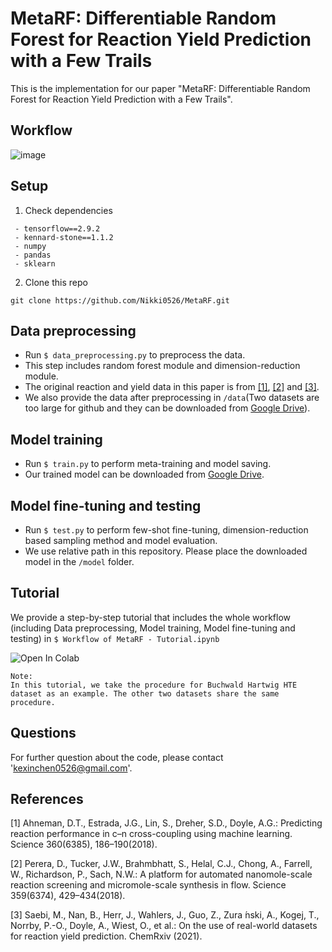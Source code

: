 # MetaRF: Differentiable Random Forest for Reaction Yield Prediction with a Few Trails
This is the implementation for our paper "MetaRF: Differentiable Random Forest for Reaction Yield Prediction with a Few Trails".

## Workflow
![image](https://raw.githubusercontent.com/Nikki0526/MetaRF/main/image/workflow_updated.png)

## Setup
1. Check dependencies
```
 - tensorflow==2.9.2
 - kennard-stone==1.1.2
 - numpy
 - pandas
 - sklearn
```
2. Clone this repo
```
git clone https://github.com/Nikki0526/MetaRF.git
```

## Data preprocessing
* Run ``$ data_preprocessing.py`` to preprocess the data. 
* This step includes random forest module and dimension-reduction module. 
* The original reaction and yield data in this paper is from [[1]](#1), [[2]](#2) and [[3]](#3).
* We also provide the data after preprocessing in ``/data``(Two datasets are too large for github and they can be downloaded from [Google Drive](https://drive.google.com/drive/folders/1uDrZnTRI1s4AXaDu9xJOzgpysCz10B5g?usp=share_link)). 

## Model training
* Run ``$ train.py`` to perform meta-training and model saving.
* Our trained model can be downloaded from [Google Drive](https://drive.google.com/drive/folders/1O-1K9h3k77MbM6E-spZ0hW6AsLQOoObB?usp=share_link).

## Model fine-tuning and testing
* Run ``$ test.py`` to perform few-shot fine-tuning, dimension-reduction based sampling method and model evaluation.
* We use relative path in this repository. Please place the downloaded model in the ``/model`` folder.

## Tutorial
We provide a step-by-step tutorial that includes the whole workflow (including Data preprocessing, Model training, Model fine-tuning and testing) in ``$ Workflow of MetaRF - Tutorial.ipynb``

![Open In Colab](https://colab.research.google.com/assets/colab-badge.svg)

```
Note: 
In this tutorial, we take the procedure for Buchwald Hartwig HTE dataset as an example. The other two datasets share the same procedure.
```

## Questions
For further question about the code, please contact 'kexinchen0526@gmail.com'.

## References
<a id="1">[1]</a> Ahneman, D.T., Estrada, J.G., Lin, S., Dreher, S.D., Doyle, A.G.: Predicting reaction performance in c–n cross-coupling using machine learning. Science 360(6385), 186–190(2018).

<a id="2">[2]</a> Perera, D., Tucker, J.W., Brahmbhatt, S., Helal, C.J., Chong, A., Farrell, W., Richardson, P., Sach, N.W.: A platform for automated nanomole-scale reaction screening and micromole-scale synthesis in flow. Science 359(6374), 429–434(2018).

<a id="3">[3]</a> Saebi, M., Nan, B., Herr, J., Wahlers, J., Guo, Z., Zura  ́nski, A., Kogej, T., Norrby, P.-O., Doyle, A., Wiest, O., et al.: On the use of real-world datasets for reaction yield prediction. ChemRxiv (2021).

